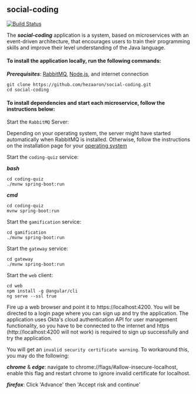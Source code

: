 ## social-coding
[![Build Status](https://travis-ci.org/hezaaron/social-coding.svg?branch=master)](https://travis-ci.org/hezaaron/social-coding)

The ***social-coding*** application is a system, based on microservices with an event-driven architecture, that encourages users to train their programming skills and improve their level understanding of the Java language.

#### To install the application locally, run the following commands:

**_Prerequisites_**: [RabbitMQ](https://www.rabbitmq.com/download.html), [Node.js](https://nodejs.org/), and internet connection

```
git clone https://github.com/hezaaron/social-coding.git
cd social-coding
```

#### To install dependencies and start each microservice, follow the instructions below:

Start the `RabbitMQ` Server:

Depending on your operating system, the server might have started automatically when RabbitMQ is installed. Otherwise, follow the instructions on the installation page for your [operating system](https://www.rabbitmq.com/admin-guide.html)

Start the `coding-quiz` service:

**_bash_**

```
cd coding-quiz
./mvnw spring-boot:run
```

**_cmd_**

```
cd coding-quiz
mvnw spring-boot:run
```

Start the `gamification` service:

```
cd gamification
./mvnw spring-boot:run
```

Start the `gateway` service:

```
cd gateway
./mvnw spring-boot:run
```

Start the `web` client:

```
cd web
npm install -g @angular/cli
ng serve --ssl true
```

Fire up a web browser and point it to https://localhost:4200. You will be directed to a login page where you can sign up and try the application.
The application uses Okta's cloud authentication API for user management functionality, so you have to be connected to the internet and https (http://localhost:4200 will not work) is required to sign up successfully and try the application.

You will get an `invalid security certificate warning`. To workaround this, you may do the following:

**_chrome_** & **_edge_**: navigate to chrome://flags/#allow-insecure-localhost, enable this flag and restart chrome to ignore invalid certificate for localhost.

**_firefox_**: Click 'Advance' then 'Accept risk and continue'